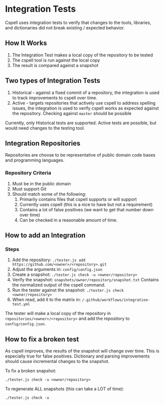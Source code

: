 # Integration Tests

Cspell uses integration tests to verify that changes to the tools, libraries, and dictionaries did not break existing / expected behavior.

## How It Works

1. The Integration Test makes a local copy of the repository to be tested
1. The cspell tool is run against the local copy
1. The result is compared against a snapshot

## Two types of Integration Tests

1. Historical - against a fixed commit of a repository, the integration is used to track improvements to cspell over time.
1. Active - targets repositories that actively use cspell to address spelling issues, the integration is used to verify
   cspell works as expected against the repository.
   Checking against `master` should be possible

Currently, only Historical tests are supported. Active tests are possible, but would need changes to the testing tool.

## Integration Repositories

Repositories are choose to be representative of public domain code bases and programming languages.

### Repository Criteria

1. Must be in the public domain
1. Must support Git
1. Should match some of the following:
   1. Primarily contains files that cspell supports or will support
   1. Currently uses cspell (this is a nice to have but not a requirement)
   1. Contains a lot of false positives (we want to get that number down over time)
   1. Can be checked in a reasonable amount of time.

## How to add an Integration

### Steps

1. Add the repository: `./tester.js add https://github.com/<owner>/<repository>.git`
1. Adjust the arguments in: `config/config.json`
1. Create a snapshot: `./tester.js check -u <owner/repository>`
1. Verify the snapshot: `snapshots/owner/repository/snapshot.txt`
   Contains the normalized output of the cspell command.
1. Run the tester against the snapshot: `./tester.js check <owner/repository>`
1. When read, add it to the matrix in: `/.github/workflows/integration-test.yml`

The tester will make a local copy of the repository in `repositories/<owner>/<repository>` and add the
repository to `config/config.json`.

## How to fix a broken test

As cspell improves, the results of the snapshot will change over time. This is especially true for false positives. Dictionary and parsing improvements should cause
incremental changes to the snapshot.

To fix a broken snapshot:

```
./tester.js check -u <owner/repository>
```

To regenerate ALL snapshots (this can take a LOT of time):

```
./tester.js check -u
```
